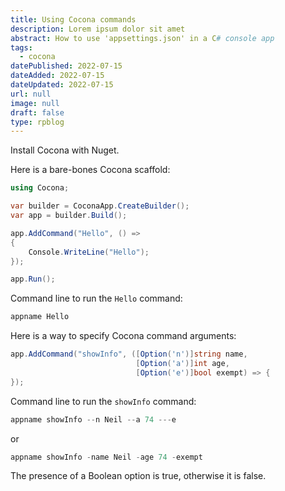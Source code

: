 ```yaml
---
title: Using Cocona commands
description: Lorem ipsum dolor sit amet
abstract: How to use 'appsettings.json' in a C# console app
tags:
  - cocona
datePublished: 2022-07-15
dateAdded: 2022-07-15
dateUpdated: 2022-07-15
url: null
image: null
draft: false
type: rpblog
---
```


Install Cocona with Nuget.

Here is a bare-bones Cocona scaffold:

<div class="number-code-below"></div>

```c#
using Cocona;

var builder = CoconaApp.CreateBuilder();
var app = builder.Build();

app.AddCommand("Hello", () =>
{
    Console.WriteLine("Hello");
});

app.Run();
```

Command line to run the `Hello` command:

<div class="number-code-below"></div>

```c#
appname Hello
```
Here is a way to specify Cocona command arguments:

<div class="number-code-below"></div>

```c#
app.AddCommand("showInfo", ([Option('n')]string name, 
                            [Option('a')]int age, 
                            [Option('e')]bool exempt) => {
});
```

Command line to run the `showInfo` command:

<div class="number-code-below"></div>

```c#
appname showInfo --n Neil --a 74 ---e 
```

or 

<div class="number-code-below"></div>

```c#
appname showInfo -name Neil -age 74 -exempt 
```

The presence of a Boolean option is true, otherwise it is false.

